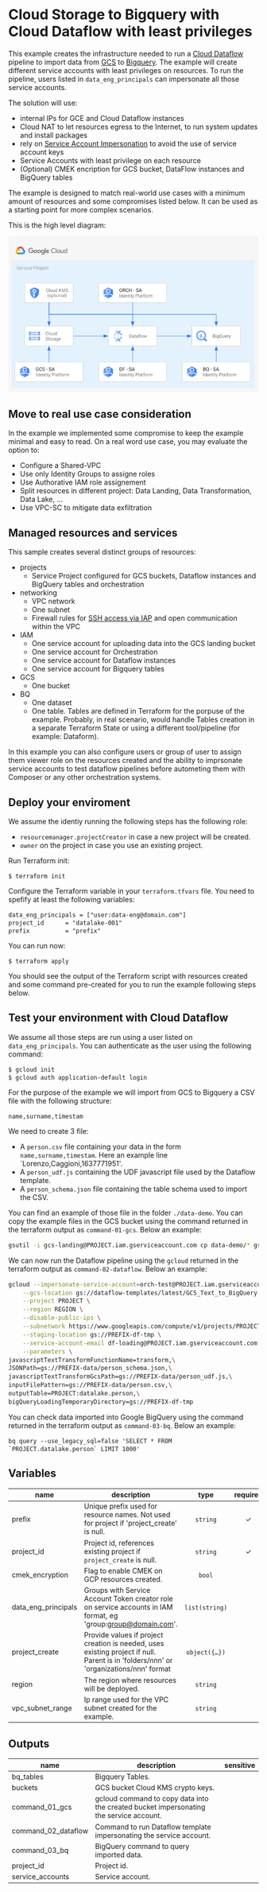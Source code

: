 # Cloud Storage to Bigquery with Cloud Dataflow with least privileges

This example creates the infrastructure needed to run a [Cloud Dataflow](https://cloud.google.com/dataflow) pipeline to import data from [GCS](https://cloud.google.com/storage) to [Bigquery](https://cloud.google.com/bigquery). The example will create different service accounts with least privileges on resources. To run the pipeline, users listed in `data_eng_principals` can impersonate all those service accounts.

The solution will use:
- internal IPs for GCE and Cloud Dataflow instances
- Cloud NAT to let resources egress to the Internet, to run system updates and install packages
- rely on [Service Account Impersonation](https://cloud.google.com/iam/docs/impersonating-service-accounts) to avoid the use of service account keys
- Service Accounts with least privilege on each resource
- (Optional) CMEK encription for GCS bucket, DataFlow instances and BigQuery tables

The example is designed to match real-world use cases with a minimum amount of resources and some compromises listed below. It can be used as a starting point for more complex scenarios.

This is the high level diagram:

![GCS to Biquery High-level diagram](diagram.png "GCS to Biquery High-level diagram")

## Move to real use case consideration
In the example we implemented some compromise to keep the example minimal and easy to read. On a real word use case, you may evaluate the option to:
 - Configure a Shared-VPC
 - Use only Identity Groups to assigne roles
 - Use Authorative IAM role assignement
 - Split resources in different project: Data Landing, Data Transformation, Data Lake, ...
 - Use VPC-SC to mitigate data exfiltration

## Managed resources and services

This sample creates several distinct groups of resources:

- projects
  - Service Project configured for GCS buckets, Dataflow instances and BigQuery tables and orchestration
- networking
  - VPC network
  - One subnet
  - Firewall rules for [SSH access via IAP](https://cloud.google.com/iap/docs/using-tcp-forwarding) and open communication within the VPC
- IAM
  - One service account for uploading data into the GCS landing bucket
  - One service account for Orchestration
  - One service account for Dataflow instances
  - One service account for Bigquery tables
- GCS
  - One bucket
- BQ
  - One dataset
  - One table. Tables are defined in Terraform for the porpuse of the example. Probably, in real scenario, would handle Tables creation in a separate Terraform State or using a different tool/pipeline (for example: Dataform).

In this example you can also configure users or group of user to assign them viewer role on the resources created and the ability to imprsonate service accounts to test dataflow pipelines before autometing them with Composer or any other orchestration systems.

## Deploy your enviroment

We assume the identiy running the following steps has the following role:
 - `resourcemanager.projectCreator` in case a new project will be created.
 - `owner` on the project in case you use an existing project. 

Run Terraform init:

```
$ terraform init
```

Configure the Terraform variable in your `terraform.tfvars` file. You need to spefify at least the following variables:

```
data_eng_principals = ["user:data-eng@domain.com"]
project_id      = "datalake-001"
prefix          = "prefix"
```

You can run now:

```
$ terraform apply
```

You should see the output of the Terraform script with resources created and some command pre-created for you to run the example following steps below.

## Test your environment with Cloud Dataflow

We assume all those steps are run using a user listed on `data_eng_principals`. You can authenticate as the user using the following command:

```
$ gcloud init
$ gcloud auth application-default login 
```

For the purpose of the example we will import from GCS to Bigquery a CSV file with the following structure:

```
name,surname,timestam
```

We need to create 3 file:
 - A `person.csv` file containing your data in the form `name,surname,timestam`. Here an example line `Lorenzo,Caggioni,1637771951'.
 - A `person_udf.js` containing the UDF javascript file used by the Dataflow template.
 - A `person_schema.json` file containing the table schema used to import the CSV.
 
You can find an example of those file in the folder `./data-demo`. You can copy the example files in the GCS bucket using the  command returned in the terraform output as `command-01-gcs`. Below an example:

```bash
gsutil -i gcs-landing@PROJECT.iam.gserviceaccount.com cp data-demo/* gs://LANDING_BUCKET
```

We can now run the Dataflow pipeline using the `gcloud` returned in the terraform output as `command-02-dataflow`. Below an example:

```bash
gcloud --impersonate-service-account=orch-test@PROJECT.iam.gserviceaccount.com dataflow jobs run test_batch_01 \
    --gcs-location gs://dataflow-templates/latest/GCS_Text_to_BigQuery \
    --project PROJECT \
    --region REGION \
    --disable-public-ips \
    --subnetwork https://www.googleapis.com/compute/v1/projects/PROJECT/regions/REGION/subnetworks/subnet \
    --staging-location gs://PREFIX-df-tmp \
    --service-account-email df-loading@PROJECT.iam.gserviceaccount.com \
    --parameters \
javascriptTextTransformFunctionName=transform,\
JSONPath=gs://PREFIX-data/person_schema.json,\
javascriptTextTransformGcsPath=gs://PREFIX-data/person_udf.js,\
inputFilePattern=gs://PREFIX-data/person.csv,\
outputTable=PROJECT:datalake.person,\
bigQueryLoadingTemporaryDirectory=gs://PREFIX-df-tmp 
```

You can check data imported into Google BigQuery using the  command returned in the terraform output as `command-03-bq`. Below an example:

```
bq query --use_legacy_sql=false 'SELECT * FROM `PROJECT.datalake.person` LIMIT 1000'
```


<!-- BEGIN TFDOC -->

## Variables

| name | description | type | required | default |
|---|---|:---:|:---:|:---:|
| prefix | Unique prefix used for resource names. Not used for project if 'project_create' is null. | <code>string</code> | ✓ |  |
| project_id | Project id, references existing project if `project_create` is null. | <code>string</code> | ✓ |  |
| cmek_encryption | Flag to enable CMEK on GCP resources created. | <code>bool</code> |  | <code>false</code> |
| data_eng_principals | Groups with Service Account Token creator role on service accounts in IAM format, eg 'group:group@domain.com'. | <code>list&#40;string&#41;</code> |  | <code>&#91;&#93;</code> |
| project_create | Provide values if project creation is needed, uses existing project if null. Parent is in 'folders/nnn' or 'organizations/nnn' format | <code title="object&#40;&#123;&#10;  billing_account_id &#61; string&#10;  parent             &#61; string&#10;&#125;&#41;">object&#40;&#123;&#8230;&#125;&#41;</code> |  | <code>null</code> |
| region | The region where resources will be deployed. | <code>string</code> |  | <code>&#34;europe-west1&#34;</code> |
| vpc_subnet_range | Ip range used for the VPC subnet created for the example. | <code>string</code> |  | <code>&#34;10.0.0.0&#47;20&#34;</code> |

## Outputs

| name | description | sensitive |
|---|---|:---:|
| bq_tables | Bigquery Tables. |  |
| buckets | GCS bucket Cloud KMS crypto keys. |  |
| command_01_gcs | gcloud command to copy data into the created bucket impersonating the service account. |  |
| command_02_dataflow | Command to run Dataflow template impersonating the service account. |  |
| command_03_bq | BigQuery command to query imported data. |  |
| project_id | Project id. |  |
| service_accounts | Service account. |  |

<!-- END TFDOC -->

